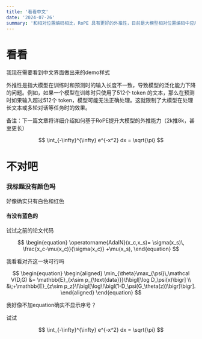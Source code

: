 ```yaml
---
title: '看看中文'
date: '2024-07-26'
summary: '和相对位置编码相比，RoPE 具有更好的外推性，目前是大模型相对位置编码中应用最广的方式之一.'
---
```


# 看看

我现在需要看到中文界面做出来的demo样式

外推性是指大模型在训练时和预测时的输入长度不一致，导致模型的泛化能力下降的问题。例如，如果一个模型在训练时只使用了512个 token 的文本，那么在预测时如果输入超过512个 token，模型可能无法正确处理。这就限制了大模型在处理长文本或多轮对话等任务时的效果。

备注：下一篇文章将详细介绍如何基于RoPE提升大模型的外推能力（2k推8k，甚至更长）

$$
\int_{-\infty}^{\infty} e^{-x^2} dx = \sqrt{\pi}
$$

# 不对吧

### 我标题没有颜色吗

好像确实只有白色和红色

#### 有没有蓝色的

试试之前的论文代码

$$
\begin{equation}
    \operatorname{AdaIN}(x_c,x_s)=
  \sigma(x_s)\,
  \frac{x_c-\mu(x_c)}{\sigma(x_c)}
  +\mu(x_s),
\end{equation}
$$

我看看对齐这一块可行吗

$$
\begin{equation}
\begin{aligned}
\min_{\theta}\max_{\psi}\,\mathcal V(D,G)
  &= \mathbb{E}_{x\sim p_{\text{data}}}\!\bigl[\log D_\psi(x)\bigr] \\
  &\;+\mathbb{E}_{z\sim p_z}\!\bigl[\log\!\bigl(1-D_\psi(G_\theta(z))\bigr)\bigr].
\end{aligned}
\end{equation}
$$

我好像不加equation确实不显示序号？

试试


$$
\int_{-\infty}^{\infty} e^{-x^2} dx = \sqrt{\pi}
$$